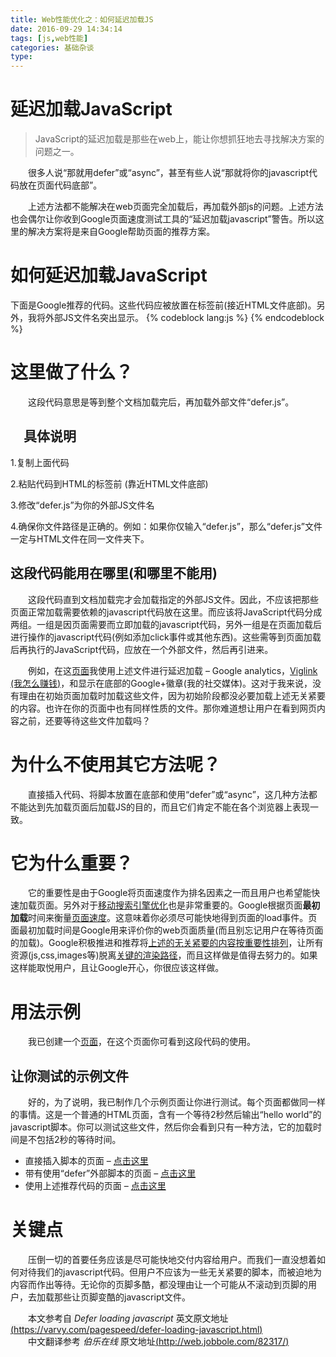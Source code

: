 ```yaml
---
title: Web性能优化之：如何延迟加载JS
date: 2016-09-29 14:34:14
tags: [js,web性能]
categories: 基础杂谈
type:
---
```

# 延迟加载JavaScript #

> JavaScript的延迟加载是那些在web上，能让你想抓狂地去寻找解决方案的问题之一。

&emsp;&emsp;很多人说“那就用defer”或“async”，甚至有些人说“那就将你的javascript代码放在页面代码底部”。

&emsp;&emsp;上述方法都不能解决在web页面完全加载后，再加载外部js的问题。上述方法也会偶尔让你收到Google页面速度测试工具的“延迟加载javascript”警告。所以这里的解决方案将是来自Google帮助页面的推荐方案。
<!--more-->
# 如何延迟加载JavaScript #

下面是Google推荐的代码。这些代码应被放置在</body>标签前(接近HTML文件底部)。另外，我将外部JS文件名突出显示。
{% codeblock lang:js %}
	<script type="text/javascript">
	function downloadJSAtOnload() {
	var element = document.createElement("script");
	element.src = "defer.js";
	document.body.appendChild(element);
	}
	if (window.addEventListener)
	window.addEventListener("load", downloadJSAtOnload, false);
	else if (window.attachEvent)
	window.attachEvent("onload", downloadJSAtOnload);
	else window.onload = downloadJSAtOnload;
	</script>
	<script type="text/javascript">
	function downloadJSAtOnload() {
	var element = document.createElement("script");
	element.src = "defer.js";
	document.body.appendChild(element);
	}
	if (window.addEventListener)
	window.addEventListener("load", downloadJSAtOnload, false);
	else if (window.attachEvent)
	window.attachEvent("onload", downloadJSAtOnload);
	else window.onload = downloadJSAtOnload;
	</script>
{% endcodeblock %}
# 这里做了什么？ #

&emsp;&emsp;这段代码意思是等到整个文档加载完后，再加载外部文件“defer.js”。

## &emsp;具体说明 ##

1.复制上面代码

2.粘贴代码到HTML的</body>标签前 (靠近HTML文件底部)

3.修改“defer.js”为你的外部JS文件名

4.确保你文件路径是正确的。例如：如果你仅输入“defer.js”，那么“defer.js”文件一定与HTML文件在同一文件夹下。

## 这段代码能用在哪里(和哪里不能用) ##

&emsp;&emsp;这段代码直到文档加载完才会加载指定的外部JS文件。因此，不应该把那些页面正常加载需要依赖的javascript代码放在这里。而应该将JavaScript代码分成两组。一组是因页面需要而立即加载的javascript代码，另外一组是在页面加载后进行操作的javascript代码(例如添加click事件或其他东西)。这些需等到页面加载后再执行的JavaScript代码，应放在一个外部文件，然后再引进来。

&emsp;&emsp;例如，在这[页面](https://varvy.com/pagespeed/defer-loading-javascript.html)我使用上述文件进行延迟加载 – Google analytics，[Viglink (我怎么赚钱)](http://www.viglink.com/)，和显示在底部的Google+徽章(我的社交媒体)。这对于我来说，没有理由在初始页面加载时加载这些文件，因为初始阶段都没必要加载上述无关紧要的内容。也许在你的页面中也有同样性质的文件。那你难道想让用户在看到网页内容之前，还要等待这些文件加载吗？

# 为什么不使用其它方法呢？ #

&emsp;&emsp;直接插入代码、将脚本放置在底部和使用“defer”或“async”，这几种方法都不能达到先加载页面后加载JS的目的，而且它们肯定不能在各个浏览器上表现一致。

# 它为什么重要？ #

&emsp;&emsp;它的重要性是由于Google将页面速度作为排名因素之一而且用户也希望能快速加载页面。另外对于[移动搜索引擎优化](https://varvy.com/mobile/)也是非常重要的。Google根据页面**最初加载**时间来衡量[页面速度](https://varvy.com/pagespeed/)。这意味着你必须尽可能快地得到页面的load事件。页面最初加载时间是Google用来评价你的web页面质量(而且别忘记用户在等待页面的加载)。Google积极推进和推荐将[上述的无关紧要的内容按重要性排列](https://varvy.com/pagespeed/prioritize-visible-content.html)，让所有资源(js,css,images等)脱离[关键的渲染路径](https://varvy.com/pagespeed/critical-render-path.html)，而且这样做是值得去努力的。如果这样能取悦用户，且让Google开心，你很应该这样做。

# 用法示例 #

&emsp;&emsp;我已创建一个[页面](https://varvy.com/pagespeed/defer/defer-example-solved.html)，在这个页面你可看到这段代码的使用。

## 让你测试的示例文件 ##

&emsp;&emsp;好的，为了说明，我已制作几个示例页面让你进行测试。每个页面都做同一样的事情。这是一个普通的HTML页面，含有一个等待2秒然后输出“hello world”的javascript脚本。你可以测试这些文件，然后你会看到只有一种方法，它的加载时间是不包括2秒的等待时间。


- 直接插入脚本的页面 – [点击这里](http://www.feedthebot.com/pagespeed/defer/defer-example-normal.html)
- 带有使用“defer”外部脚本的页面 – [点击这里](https://varvy.com/pagespeed/defer/defer-example-defer.html)
- 使用上述推荐代码的页面 – [点击这里](https://varvy.com/pagespeed/defer/defer-example-solved.html)
# 关键点 #

&emsp;&emsp;压倒一切的首要任务应该是尽可能快地交付内容给用户。而我们一直没想着如何对待我们的javascript代码。但用户不应该为一些无关紧要的脚本，而被迫地为内容而作出等待。无论你的页脚多酷，都没理由让一个可能从不滚动到页脚的用户，去加载那些让页脚变酷的javascript文件。

&emsp;&emsp;<span style="background:#f5f5f5">本文参考自 *Defer loading javascript* 英文原文地址[(https://varvy.com/pagespeed/defer-loading-javascript.html)](https://varvy.com/pagespeed/defer-loading-javascript.html)</span><br>
&emsp;&emsp;<span style="background:#f5f5f5">中文翻译参考 *伯乐在线* 原文地址[(http://web.jobbole.com/82317/)](http://web.jobbole.com/82317/)</span>